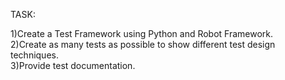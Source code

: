 TASK:

1)Create a Test Framework using Python and Robot Framework.\
2)Create as many tests as possible to show different test design techniques.\
3)Provide test documentation.
